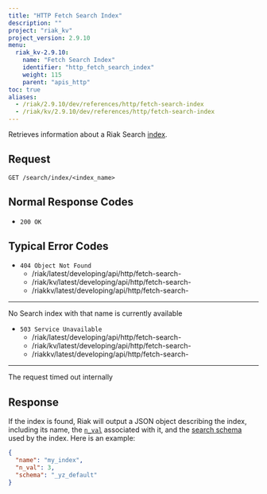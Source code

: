 ```yaml
---
title: "HTTP Fetch Search Index"
description: ""
project: "riak_kv"
project_version: 2.9.10
menu:
  riak_kv-2.9.10:
    name: "Fetch Search Index"
    identifier: "http_fetch_search_index"
    weight: 115
    parent: "apis_http"
toc: true
aliases:
  - /riak/2.9.10/dev/references/http/fetch-search-index
  - /riak/kv/2.9.10/dev/references/http/fetch-search-index
---
```


Retrieves information about a Riak Search [index]({{<baseurl>}}riak/kv/2.9.10/developing/usage/search/#simple-setup).

## Request

```
GET /search/index/<index_name>
```

## Normal Response Codes

* `200 OK`

## Typical Error Codes

* `404 Object Not Found`
  - /riak/latest/developing/api/http/fetch-search-
  - /riak/kv/latest/developing/api/http/fetch-search-
  - /riakkv/latest/developing/api/http/fetch-search-
---
No Search index with that name is currently
    available
* `503 Service Unavailable`
  - /riak/latest/developing/api/http/fetch-search-
  - /riak/kv/latest/developing/api/http/fetch-search-
  - /riakkv/latest/developing/api/http/fetch-search-
---
The request timed out internally

## Response

If the index is found, Riak will output a JSON object describing the
index, including its name, the [`n_val`]({{<baseurl>}}riak/kv/2.9.10/developing/app-guide/replication-properties/#a-primer-on-n-r-and-w) associated with it, and the [search schema]({{<baseurl>}}riak/kv/2.9.10/developing/usage/search-schemas) used by the index. Here is an example:

```json
{
  "name": "my_index",
  "n_val": 3,
  "schema": "_yz_default"
}
```



